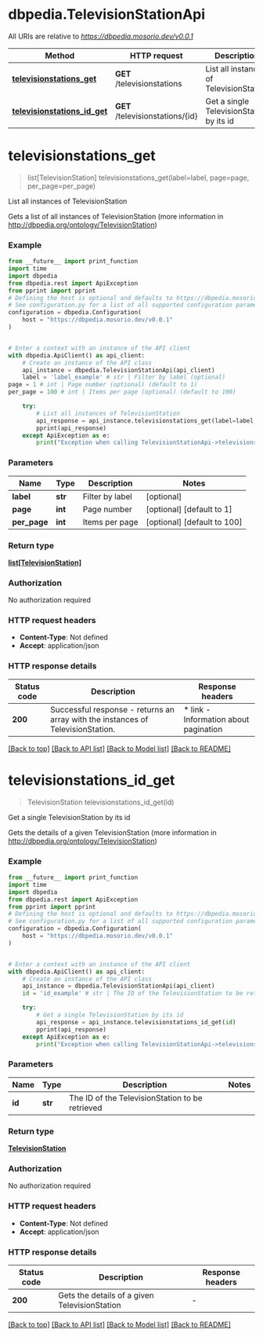# dbpedia.TelevisionStationApi

All URIs are relative to *https://dbpedia.mosorio.dev/v0.0.1*

Method | HTTP request | Description
------------- | ------------- | -------------
[**televisionstations_get**](TelevisionStationApi.md#televisionstations_get) | **GET** /televisionstations | List all instances of TelevisionStation
[**televisionstations_id_get**](TelevisionStationApi.md#televisionstations_id_get) | **GET** /televisionstations/{id} | Get a single TelevisionStation by its id


# **televisionstations_get**
> list[TelevisionStation] televisionstations_get(label=label, page=page, per_page=per_page)

List all instances of TelevisionStation

Gets a list of all instances of TelevisionStation (more information in http://dbpedia.org/ontology/TelevisionStation)

### Example

```python
from __future__ import print_function
import time
import dbpedia
from dbpedia.rest import ApiException
from pprint import pprint
# Defining the host is optional and defaults to https://dbpedia.mosorio.dev/v0.0.1
# See configuration.py for a list of all supported configuration parameters.
configuration = dbpedia.Configuration(
    host = "https://dbpedia.mosorio.dev/v0.0.1"
)


# Enter a context with an instance of the API client
with dbpedia.ApiClient() as api_client:
    # Create an instance of the API class
    api_instance = dbpedia.TelevisionStationApi(api_client)
    label = 'label_example' # str | Filter by label (optional)
page = 1 # int | Page number (optional) (default to 1)
per_page = 100 # int | Items per page (optional) (default to 100)

    try:
        # List all instances of TelevisionStation
        api_response = api_instance.televisionstations_get(label=label, page=page, per_page=per_page)
        pprint(api_response)
    except ApiException as e:
        print("Exception when calling TelevisionStationApi->televisionstations_get: %s\n" % e)
```

### Parameters

Name | Type | Description  | Notes
------------- | ------------- | ------------- | -------------
 **label** | **str**| Filter by label | [optional] 
 **page** | **int**| Page number | [optional] [default to 1]
 **per_page** | **int**| Items per page | [optional] [default to 100]

### Return type

[**list[TelevisionStation]**](TelevisionStation.md)

### Authorization

No authorization required

### HTTP request headers

 - **Content-Type**: Not defined
 - **Accept**: application/json

### HTTP response details
| Status code | Description | Response headers |
|-------------|-------------|------------------|
**200** | Successful response - returns an array with the instances of TelevisionStation. |  * link - Information about pagination <br>  |

[[Back to top]](#) [[Back to API list]](../README.md#documentation-for-api-endpoints) [[Back to Model list]](../README.md#documentation-for-models) [[Back to README]](../README.md)

# **televisionstations_id_get**
> TelevisionStation televisionstations_id_get(id)

Get a single TelevisionStation by its id

Gets the details of a given TelevisionStation (more information in http://dbpedia.org/ontology/TelevisionStation)

### Example

```python
from __future__ import print_function
import time
import dbpedia
from dbpedia.rest import ApiException
from pprint import pprint
# Defining the host is optional and defaults to https://dbpedia.mosorio.dev/v0.0.1
# See configuration.py for a list of all supported configuration parameters.
configuration = dbpedia.Configuration(
    host = "https://dbpedia.mosorio.dev/v0.0.1"
)


# Enter a context with an instance of the API client
with dbpedia.ApiClient() as api_client:
    # Create an instance of the API class
    api_instance = dbpedia.TelevisionStationApi(api_client)
    id = 'id_example' # str | The ID of the TelevisionStation to be retrieved

    try:
        # Get a single TelevisionStation by its id
        api_response = api_instance.televisionstations_id_get(id)
        pprint(api_response)
    except ApiException as e:
        print("Exception when calling TelevisionStationApi->televisionstations_id_get: %s\n" % e)
```

### Parameters

Name | Type | Description  | Notes
------------- | ------------- | ------------- | -------------
 **id** | **str**| The ID of the TelevisionStation to be retrieved | 

### Return type

[**TelevisionStation**](TelevisionStation.md)

### Authorization

No authorization required

### HTTP request headers

 - **Content-Type**: Not defined
 - **Accept**: application/json

### HTTP response details
| Status code | Description | Response headers |
|-------------|-------------|------------------|
**200** | Gets the details of a given TelevisionStation |  -  |

[[Back to top]](#) [[Back to API list]](../README.md#documentation-for-api-endpoints) [[Back to Model list]](../README.md#documentation-for-models) [[Back to README]](../README.md)

